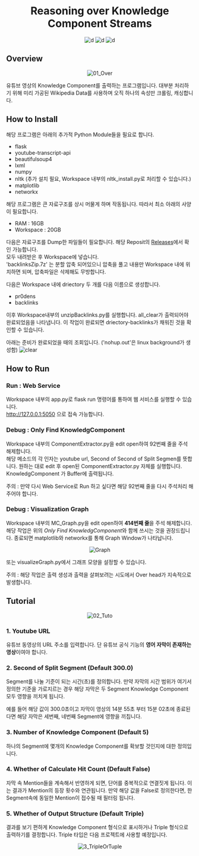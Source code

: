 <div align="center">

<h1>Reasoning over Knowledge Component Streams</h1>

![d](https://img.shields.io/badge/-Python-3776AB?style=flat-square&logo=python&logoColor=FFFFFF) ![d](https://img.shields.io/badge/-Flask-000000?style=flat-square&logo=flask&logoColor=FFFFFF)  ![d](https://img.shields.io/badge/-JS-F7DF1E?style=flat-square&logo=javascript&logoColor=FFFFFF) 

</div>

## Overview

<div align="center">

![01_Over](https://user-images.githubusercontent.com/24387014/184350904-12adecf5-0adb-498d-922d-a8c8da9bf513.gif)

</div>

유튜브 영상의 Knowledge Component를 출력하는 프로그램입니다.
대부분 처리하기 위해 미리 가공된 Wikipedia Data를 사용하며 오직 하나의 속성만 크롤링, 캐싱합니다.

##

## How to Install

해당 프로그램은 아래의 추가적 Python Module들을 필요로 합니다.

 - flask
 - youtube-transcript-api
 - beautifulsoup4
 - lxml
 - numpy
 - nltk (추가 설치 필요, Workspace 내부의 nltk_install.py로 처리할 수 있습니다.)
 - matplotlib
 - networkx

해당 프로그램은 큰 자료구조를 상시 머물게 하며 작동됩니다. 따라서 최소 아래의 사양이 필요합니다.
 - RAM : 16GB
 - Workspace : 20GB

다음은 자료구조를 Dump한 파일들이 필요합니다. 해당 Reposit의 [Releases](https://github.com/BonhyeonGu/Reasoning_over_Knowledge_Component_Streams/releases)에서 확인 가능합니다.  
모두 내려받은 후 Workspace에 넣습니다.  
'backlinksZip.7z' 는 분할 압축 되어있으니 압축을 풀고 내용만 Workspace 내에 위치하면 되며, 압축파일은 삭제해도 무방합니다.

다음은 Workspace 내에 driectory 두 개를 다음 이름으로 생성합니다.

 - pr0dens
 - backlinks

이후 Workspace내부의 unzipBacklinks.py를 실행합니다. all_clear가 출력되어야 완료되었음을 나타냅니다. 이 작업이 완료되면 driectory-backlinks가 채워진 것을 확인할 수 있습니다.

아래는 준비가 완료되었을 때의 조회입니다. ('nohup.out'은 linux background가 생성함)
![clear](https://user-images.githubusercontent.com/24387014/184473483-f47834f2-b9d6-45a7-82db-23885925cdd0.PNG)

## How to Run

### Run : Web Service

Workspace 내부의 app.py로 flask run 명령어를 통하여 웹 서비스를 실행할 수 있습니다.  
http://127.0.0.1:5050 으로 접속 가능합니다.

### Debug : Only Find KnowledgComponent

Workspace 내부의 ComponentExtractor.py을 edit open하여 92번째 줄을 주석 해제합니다.  
해당 메소드의 각 인자는 youtube url, Second of Second of Split Segmen를 뜻합니다. 원하는 대로 edit 후 open된 ComponentExtractor.py 자체를 실행합니다.  
KnowledgComponent 가 Buffer에 출력됩니다.

주의 : 만약 다시 Web Service로 Run 하고 싶다면 해당 92번째 줄을 다시 주석처리 해주어야 합니다.

### Debug : Visualization Graph

Workspace 내부의 MC_Graph.py을 edit open하여 **414번째 줄**을 주석 해제합니다. 해당 작업은 위의 *Only Find KnowledgComponent*와 함께 쓰시는 것을 권장드립니다.
종료되면 matplotlib와 networkx를 통해 Graph Window가 나타납니다.

<div align="center">

![Graph](https://user-images.githubusercontent.com/24387014/184474406-7c54a7dd-c561-4a59-aa17-4432bc2ad887.jpeg)

</div>

또는 visualizeGraph.py에서 그래프 모양을 설정할 수 있습니다.

주의 : 해당 작업은 출력 생성과 출력을 살펴보려는 시도에서 Over head가 지속적으로 발생합니다.

## Tutorial

<div align="center">

![02_Tuto](https://user-images.githubusercontent.com/24387014/184350805-697abed0-3e3c-4a21-bea5-7bc2b150685d.png)

</div>

### 1. Youtube URL

유튜브 동영상의 URL 주소를 입력합니다. 단 유튜브 공식 기능의 **영어 자막이 존재하는 영상**이여야 합니다.

### 2. Second of Split Segment  (Default 300.0)

Segment를 나눌 기준이 되는 시간(초)를 정의합니다.
만약 자막의 시간 범위가 여기서 정의한 기준을 가로지르는 경우 해당 자막은 두 Segment Knowledge Component 모두 영향을 끼치게 됩니다.

예를 들어 해당 값이 300.0초이고 자막이 영상의 14분 55초 부터 15분 02초에 종료된다면
해당 자막은 세번째, 네번째 Segment에 영향을 끼칩니다.

### 3. Number of Knowledge Component (Default 5)

하나의 Segment에 몇개의 Knowledge Component를 확보할 것인지에 대한 정의입니다.

### 4. Whether of Calculate Hit Count (Default False)

자막 속 Mention들을 계속해서 반영하게 되면, 단어를 중복적으로 연결짓게 됩니다. 이는 결과가  Mention의 등장 횟수와 연관됩니다.
만약 해당 값을 False로 정의한다면, 한 Segment속에 동일한 Mention이 접수될 때 필터링 됩니다. 

### 5. Whether of Output Structure (Default Triple)

결과를 보기 편하게 Knowledge Component 형식으로 표시하거나 Triple 형식으로 출력하기를 결정합니다.
Triple 타입은 다음 프로젝트에 사용할 예정입니다.

<div align="center">

![3_TripleOrTuple](https://user-images.githubusercontent.com/24387014/184352041-729f6567-39bb-41a8-bda4-c1e31367badb.png)

</div>
